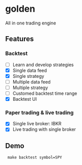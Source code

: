 # golden
All in one trading engine

## Features
### Backtest
- [ ] Learn and develop strategies
- [x] Single data feed
- [x] Single strategy
- [ ] Multiple data feed
- [ ] Multiple strategy
- [ ] Customed backtest time range
- [x] Backtest UI

### Paper trading & live trading
- [x] Single live broker: IBKR
- [x] Live trading with single broker

## Demo
```shell
 make backtest symbol=SPY
```
